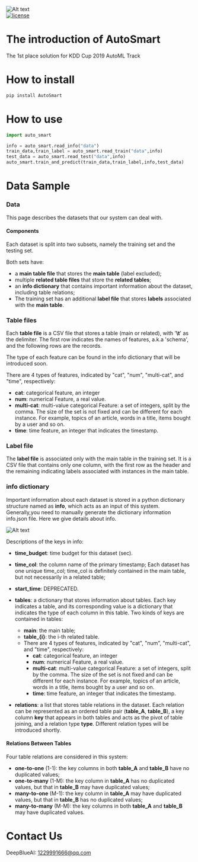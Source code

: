 ![Alt text](https://www.deepblueai.com/usr/deepblue/v3/images/logo.png "DeepBlue")  
[![license](https://img.shields.io/badge/license-GPL%203.0-green.svg)](https://github.com/DeepBlueAI/AutoSmart/blob/master/LICENSE)
# The introduction of AutoSmart
The 1st place solution for KDD Cup 2019 AutoML Track

# How to install
```python
pip install AutoSmart
```
# How to use
```python
import auto_smart

info = auto_smart.read_info("data")
train_data,train_label = auto_smart.read_train("data",info)
test_data = auto_smart.read_test("data",info)
auto_smart.train_and_predict(train_data,train_label,info,test_data)
```
# Data Sample
### Data

This page describes the datasets that our system can deal with.

#### Components
Each dataset is split into two subsets, namely the training set and the testing set.

Both sets have:

- a **main table file** that stores the **main table** (label excluded);
- multiple **related table files** that store the **related tables**;
- an **info dictionary** that contains important information about the dataset, including table relations;
- The training set has an additional **label file** that stores **labels** associated with the **main table**.

### Table files

Each **table file** is a CSV file that stores a table (main or related), with '**\t**' as the delimiter. The first row indicates the names of features, a.k.a 'schema', and the following rows are the records.

The type of each feature can be found in the info dictionary that will be introduced soon. 

There are 4 types of features, indicated by "cat", "num", "multi-cat", and "time", respectively:

- **cat**: categorical feature, an integer
- **num**: numerical Feature, a real value.
- **multi-cat**: multi-value categorical Feature: a set of integers, split by the comma. The size of the set is not fixed and can be different for each instance. For example, topics of an article, words in a title, items bought by a user and so on.
- **time**: time feature, an integer that indicates the timestamp.


### Label file
The **label file** is associated only with the main table in the training set. It is a CSV file that contains only one column, with the first row as the header and the remaining indicating labels associated with instances in the main table.

### info dictionary
Important information about each dataset is stored in a python dictionary structure named as **info**, which acts as an input of this system. Generally,you need to manually generate the dictionary information info.json file. Here we give details about info.

![Alt text](https://i.ibb.co/4dQxCRD/info.png "datainfo")  

Descriptions of the keys in info:

- **time_budget**: time budget for this dataset (sec). 
- **time_col**: the column name of the primary timestamp; Each dataset has one unique time_col; time_col is definitely contained in the main table, but not necessarily in a related table;
- **start_time**: DEPRECATED.
- **tables**: a dictionary that stores information about tables. Each key indicates a table, and its corresponding value is a dictionary that indicates the type of each column in this table. Two kinds of keys are contained in tables:
    - **main**: the main table;
    - **table_{i}**: the i-th related table.
    - There are 4 types of features, indicated by "cat", "num", "multi-cat", and "time", respectively:
        - **cat**: categorical feature, an integer
        - **num**: numerical Feature, a real value.
        - **multi-cat**: multi-value categorical Feature: a set of integers, split by the comma. The size of the set is not fixed and can be different for each instance. For example, topics of an article, words in a title, items bought by a user and so on.
        - **time**: time feature, an integer that indicates the timestamp.

- **relations**: a list that stores table relations in the dataset. Each relation can be represented as an ordered table pair (**table_A**, **table_B**), a key column **key** that appears in both tables and acts as the pivot of table joining, and a relation type **type**. Different relation types will be introduced shortly.

#### Relations Between Tables
Four table relations are considered in this system:

- **one-to-one** (1-1): the key columns in both **table_A** and **table_B** have no duplicated values;
- **one-to-many** (1-M): the key column in **table_A** has no duplicated values, but that in **table_B** may have duplicated values;
- **many-to-one** (M-1): the key column in **table_A** may have duplicated values, but that in **table_B** has no duplicated values;
- **many-to-many** (M-M): the key columns in both **table_A** and **table_B** may have duplicated values.




# Contact Us
DeepBlueAI: 1229991666@qq.com
